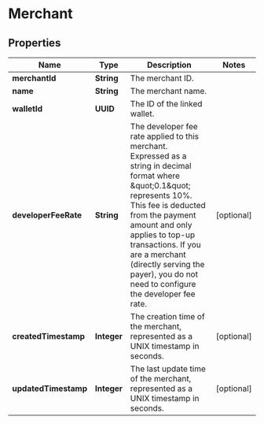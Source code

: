 

# Merchant


## Properties

| Name | Type | Description | Notes |
|------------ | ------------- | ------------- | -------------|
|**merchantId** | **String** | The merchant ID. |  |
|**name** | **String** | The merchant name. |  |
|**walletId** | **UUID** | The ID of the linked wallet. |  |
|**developerFeeRate** | **String** | The developer fee rate applied to this merchant. Expressed as a string in decimal format where \&quot;0.1\&quot; represents 10%. This fee is deducted from the payment amount and only applies to top-up transactions. If you are a merchant (directly serving the payer), you do not need to configure the developer fee rate. |  [optional] |
|**createdTimestamp** | **Integer** | The creation time of the merchant, represented as a UNIX timestamp in seconds. |  [optional] |
|**updatedTimestamp** | **Integer** | The last update time of the merchant, represented as a UNIX timestamp in seconds. |  [optional] |



